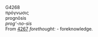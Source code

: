 G4268  
πρόγνωσις  
prognōsis  
*prog‘-no-sis*  
From [4267](g4267) *forethought:* - foreknowledge.  
